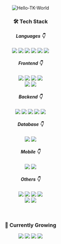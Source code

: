 <div align="center">

![Hello-TK-World](https://github.com/user-attachments/assets/4e6291fc-711f-467d-90df-6d4b458e7cb2)

<h3 align="center">🛠 Tech Stack</h3>
<h5>Languages 👇</h5>
<div>
  <img src="https://img.shields.io/badge/JavaScript-F7DF1E?style=for-the-badge&logo=javascript&logoColor=black"/>
  <img src="https://img.shields.io/badge/TypeScript-3178C6?style=for-the-badge&logo=typescript&logoColor=white"/>
  <img src="https://img.shields.io/badge/Python-3776AB?style=for-the-badge&logo=python&logoColor=white"/>
  <img src="https://img.shields.io/badge/Dart-0175C2?style=for-the-badge&logo=dart&logoColor=white"/>
  <img src="https://img.shields.io/badge/Java-007396?style=for-the-badge&logo=java&logoColor=white"/>
  <img src="https://img.shields.io/badge/PHP-777BB4?style=for-the-badge&logo=php&logoColor=white"/>
</div>

<h5>Frontend 👇</h5>
<div>
  <img src="https://img.shields.io/badge/React-61DAFB?style=for-the-badge&logo=react&logoColor=black"/>
  <img src="https://img.shields.io/badge/Next.js-000000?style=for-the-badge&logo=next.js&logoColor=whitewhite"/>
  <img src="https://img.shields.io/badge/HTML5-E34F26?style=for-the-badge&logo=html5&logoColor=white"/>
  <img src="https://img.shields.io/badge/CSS3-1572B6?style=for-the-badge&logo=css3&logoColor=white"/>
</div>
<div>
   <img src="https://img.shields.io/badge/Styled_Components-DB7093?style=for-the-badge&logo=styled-components&logoColor=white"/>
   <img src="https://img.shields.io/badge/Bootstrap-563D7C?style=for-the-badge&logo=bootstrap&logoColor=white"/>
</div>

<h5>Backend 👇</h5>
<div>
  <img src="https://img.shields.io/badge/Node.js-339933?style=for-the-badge&logo=node.js&logoColor=white"/>
  <img src="https://img.shields.io/badge/Express-000000?style=for-the-badge&logo=express&logoColor=white"/>
  <img src="https://img.shields.io/badge/Spring-6DB33F?style=for-the-badge&logo=spring&logoColor=white"/>
  <img src="https://img.shields.io/badge/Spring_Boot-6DB33F?style=for-the-badge&logo=spring-boot&logoColor=white"/>
  <img src="https://img.shields.io/badge/Flask-000000?style=for-the-badge&logo=flask&logoColor=white"/>
</div>

<h5>Database 👇</h5>
<div>
  <img src="https://img.shields.io/badge/MySQL-4479A1?style=for-the-badge&logo=mysql&logoColor=white"/>
  <img src="https://img.shields.io/badge/Oracle-F80000?style=for-the-badge&logo=oracle&logoColor=white"/>
</div>

<h5>Mobile 👇</h5>
<div>
  <img src="https://img.shields.io/badge/Flutter-02569B?style=for-the-badge&logo=flutter&logoColor=white"/>
  <img src="https://img.shields.io/badge/Android-3DDC84?style=for-the-badge&logo=android&logoColor=white"/>
</div>

<h5>Others 👇</h5>
<div>
  <img src="https://img.shields.io/badge/Docker-2496ED?style=for-the-badge&logo=docker&logoColor=white"/>
  <img src="https://img.shields.io/badge/GitHub-181717?style=for-the-badge&logo=github&logoColor=white"/>
  <img src="https://img.shields.io/badge/AWS-232F3E?style=for-the-badge&logo=amazonwebservices&logoColor=white"/>
  <img src="https://img.shields.io/badge/Firebase-FFCA28?style=for-the-badge&logo=firebase&logoColor=black"/>
</div>
<div>
  <img src="https://img.shields.io/badge/Nginx-009639?style=for-the-badge&logo=nginx&logoColor=white"/>
  <img src="https://img.shields.io/badge/Linux-FCC624?style=for-the-badge&logo=linux&logoColor=black"/>
</div>


<br/>
<br/>

<h3 align="center">🌱 Currently Growing</h3>
<div>
   <img src="https://img.shields.io/badge/Swift-FA7343?style=for-the-badge&logo=swift&logoColor=white"/>
   <img src="https://img.shields.io/badge/SwiftUI-0D96F6?style=for-the-badge&logo=swift&logoColor=white"/>
   <img src="https://img.shields.io/badge/iOS-000000?style=for-the-badge&logo=ios&logoColor=white"/>
   <img src="https://img.shields.io/badge/Kotlin-7F52FF?style=for-the-badge&logo=kotlin&logoColor=white"/>
</div>

</div>





<!--
**greekr4/greekr4** is a ✨ _special_ ✨ repository because its![Uploading Hello-TK-World.png…]()
 `README.md` (this file) appears on your GitHub profile.

Here are some ideas to get you started:

- 🔭 I’m currently working on ...
- 🌱 I’m currently learning ...
- 👯 I’m looking to collaborate on ...
- 🤔 I’m looking for help with ...
- 💬 Ask me about ...
- 📫 How to reach me: ...
- 😄 Pronouns: ...
- ⚡ Fun fact: ...
-->
